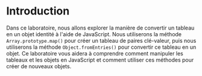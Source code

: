 # Introduction

Dans ce laboratoire, nous allons explorer la manière de convertir un tableau en un objet identité à l'aide de JavaScript. Nous utiliserons la méthode `Array.prototype.map()` pour créer un tableau de paires clé-valeur, puis nous utiliserons la méthode `Object.fromEntries()` pour convertir ce tableau en un objet. Ce laboratoire vous aidera à comprendre comment manipuler les tableaux et les objets en JavaScript et comment utiliser ces méthodes pour créer de nouveaux objets.
